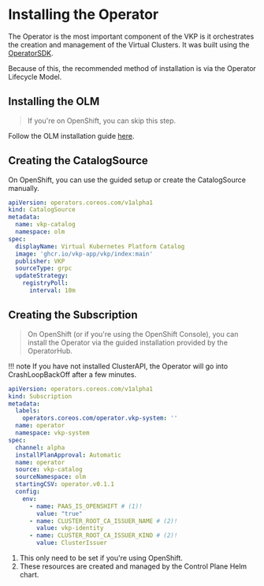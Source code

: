 # Installing the Operator

The Operator is the most important component of the VKP is it orchestrates the creation and management of the Virtual Clusters.
It was built using the [OperatorSDK](https://sdk.operatorframework.io/).

Because of this, the recommended method of installation is via the Operator Lifecycle Model.

## Installing the OLM

> If you're on OpenShift, you can skip this step.

Follow the OLM installation guide [here](https://github.com/operator-framework/operator-lifecycle-manager/blob/master/doc/install/install.md).

## Creating the CatalogSource

On OpenShift, you can use the guided setup or create the CatalogSource manually.

```yaml
apiVersion: operators.coreos.com/v1alpha1
kind: CatalogSource
metadata:
  name: vkp-catalog
  namespace: olm
spec:
  displayName: Virtual Kubernetes Platform Catalog
  image: 'ghcr.io/vkp-app/vkp/index:main'
  publisher: VKP
  sourceType: grpc
  updateStrategy:
    registryPoll:
      interval: 10m
```

## Creating the Subscription

> On OpenShift (or if you're using the OpenShift Console), you can install the Operator via the guided installation provided by the OperatorHub.

!!! note
    If you have not installed ClusterAPI, the Operator will go into CrashLoopBackOff after a few minutes.

```yaml
apiVersion: operators.coreos.com/v1alpha1
kind: Subscription
metadata:
  labels:
    operators.coreos.com/operator.vkp-system: ''
  name: operator
  namespace: vkp-system
spec:
  channel: alpha
  installPlanApproval: Automatic
  name: operator
  source: vkp-catalog
  sourceNamespace: olm
  startingCSV: operator.v0.1.1
  config:
    env:
      - name: PAAS_IS_OPENSHIFT # (1)!
        value: "true"
      - name: CLUSTER_ROOT_CA_ISSUER_NAME # (2)!
        value: vkp-identity
      - name: CLUSTER_ROOT_CA_ISSUER_KIND # (2)!
        value: ClusterIssuer
```

1. This only need to be set if you're using OpenShift.
2. These resources are created and managed by the Control Plane Helm chart.
